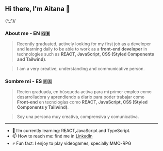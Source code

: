 ## Hi there, I'm Aitana 👋

\{^_^}/

### About me - EN 🇬🇧

> Recently graduated, actively looking for my first job as a developer and learning daily to be able to work as a **front-end developer** in technologies such as **REACT, JavaScript, CSS (Styled Components and Tailwind)**. 

> I am a very creative, understanding and communicative person.

### Sombre mi - ES 🇪🇸 

> Recien graduada, en búsqueda activa para mi primer empleo como desarrolladora y aprendiendo a diario para poder trabajar como **Front-end** en tecnologías como **REACT, JavaScript, CSS (Styled Components y Tailwind)**. 

> Soy una persona muy creativa, comprensiva y comunicativa.

---

- 🌱 I’m currently learning: REACT,JavaScript and TypeScript.
- 📫 How to reach me: find me in [LinkedIn](https://www.linkedin.com/in/aitanahp/)
- ⚡ Fun fact: I enjoy to play videogames, specially MMO-RPG
  
<!--
**aitanacodes/aitanacodes** is a ✨ _special_ ✨ repository because its `README.md` (this file) appears on your GitHub profile.

Here are some ideas to get you started:

- 🔭 I’m currently working on ...
- 🌱 I’m currently learning ...
- 👯 I’m looking to collaborate on ...
- 🤔 I’m looking for help with ...
- 💬 Ask me about ...
- 📫 How to reach me: ...
- 😄 Pronouns: ...
- ⚡ Fun fact: ...
-->
